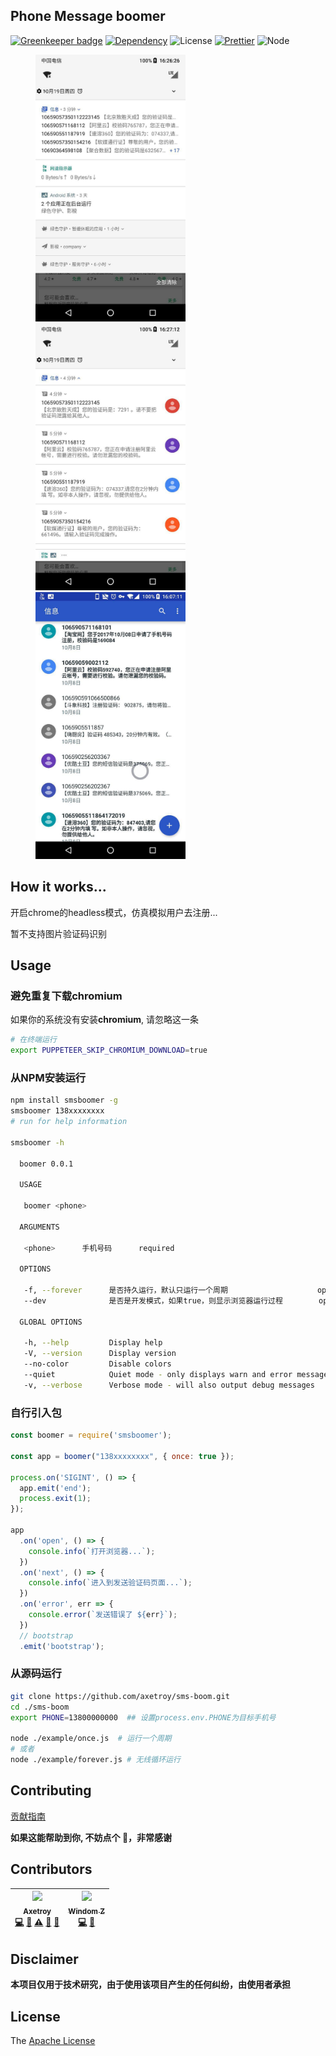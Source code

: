 ## Phone Message boomer

[![Greenkeeper badge](https://badges.greenkeeper.io/axetroy/sms-boom.svg)](https://greenkeeper.io/)
[![Dependency](https://david-dm.org/axetroy/sms-boom.svg)](https://david-dm.org/axetroy/sms-boom)
![License](https://img.shields.io/badge/license-Apache-green.svg)
[![Prettier](https://img.shields.io/badge/Code%20Style-Prettier-green.svg)](https://github.com/prettier/prettier)
![Node](https://img.shields.io/badge/node-%3E=6.7-blue.svg?style=flat-square)

<figure class="third">
    <img src="https://github.com/axetroy/sms-boom/raw/master/screenshot1.jpg" width="240" height="427">
    <img src="https://github.com/axetroy/sms-boom/raw/master/screenshot2.jpg" width="240" height="427">
    <img src="https://github.com/axetroy/sms-boom/raw/master/screenshot3.jpg" width="240" height="427">
</figure>

## How it works...

开启chrome的headless模式，仿真模拟用户去注册...

暂不支持图片验证码识别

## Usage

### 避免重复下载**chromium**

如果你的系统没有安装**chromium**, 请忽略这一条

```bash
# 在终端运行
export PUPPETEER_SKIP_CHROMIUM_DOWNLOAD=true
```

###  从NPM安装运行

```bash
npm install smsboomer -g
smsboomer 138xxxxxxxx
# run for help information

smsboomer -h

  boomer 0.0.1
   
  USAGE
  
   boomer <phone>
  
  ARGUMENTS
  
   <phone>      手机号码      required
  
  OPTIONS
  
   -f, --forever      是否持久运行，默认只运行一个周期                    optional      default: false
   --dev              是否是开发模式，如果true，则显示浏览器运行过程        optional      default: false
  
  GLOBAL OPTIONS
  
   -h, --help         Display help
   -V, --version      Display version
   --no-color         Disable colors
   --quiet            Quiet mode - only displays warn and error messages
   -v, --verbose      Verbose mode - will also output debug messages

```

### 自行引入包

```javascript
const boomer = require('smsboomer');

const app = boomer("138xxxxxxxx", { once: true });

process.on('SIGINT', () => {
  app.emit('end');
  process.exit(1);
});

app
  .on('open', () => {
    console.info(`打开浏览器...`);
  })
  .on('next', () => {
    console.info(`进入到发送验证码页面...`);
  })
  .on('error', err => {
    console.error(`发送错误了 ${err}`);
  })
  // bootstrap
  .emit('bootstrap');
```

### 从源码运行

```bash
git clone https://github.com/axetroy/sms-boom.git
cd ./sms-boom
export PHONE=13800000000  ## 设置process.env.PHONE为目标手机号

node ./example/once.js  # 运行一个周期
# 或者
node ./example/forever.js # 无线循环运行
```

## Contributing

[贡献指南](https://github.com/axetroy/sms-boom/blob/master/CONTRIBUTING.md)

**如果这能帮助到你, 不妨点个 :star2:，非常感谢**

## Contributors

<!-- ALL-CONTRIBUTORS-LIST:START - Do not remove or modify this section -->
| [<img src="https://avatars1.githubusercontent.com/u/9758711?v=3" width="100px;"/><br /><sub>Axetroy</sub>](http://axetroy.github.io)<br />[💻](https://github.com/axetroy/sms-boom/commits?author=axetroy "Code") [🔌](#plugin-axetroy "Plugin/utility libraries") [⚠️](https://github.com/axetroy/sms-boom/commits?author=axetroy "Tests") [🐛](https://github.com/axetroy/sms-boom/issues?q=author%3Aaxetroy "Bug reports") [🎨](#design-axetroy "Design") | [<img src="https://avatars0.githubusercontent.com/u/14875359?v=3" width="100px;"/><br /><sub>Windom Z</sub>](http://windomz.github.io/)<br />[💻](https://github.com/axetroy/sms-boom/commits?author=WindomZ "Code") [📖](https://github.com/axetroy/sms-boom/commits?author=WindomZ "Documentation") |
| :---: | :---: |
<!-- ALL-CONTRIBUTORS-LIST:END -->

## Disclaimer

**本项目仅用于技术研究，由于使用该项目产生的任何纠纷，由使用者承担**

## License

The [Apache License](https://github.com/axetroy/sms-boom/blob/master/LICENSE)
